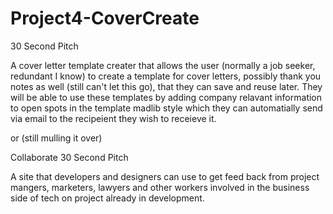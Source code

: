 # Project4-CoverCreate
30 Second Pitch

A cover letter template creater that allows the user (normally a job seeker, redundant I know) to create a template for cover letters, possibly thank you notes as well (still can't let this go), that they can save and reuse later. They will be able to use these templates by adding company relavant information to open spots in the template madlib style which they can automatially send via email to the recipeient they wish to receieve it. 

or (still mulling it over)

Collaborate
30 Second Pitch

A site that developers and designers can use to get feed back from project mangers, marketers, lawyers and other workers involved in the business side of tech on project already in development. 
